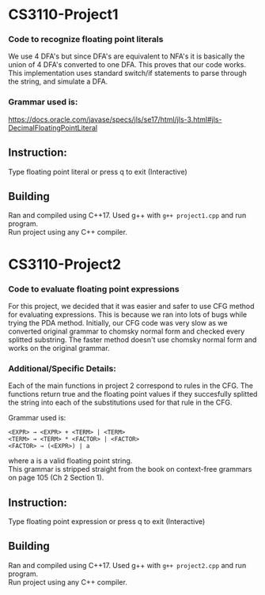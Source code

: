 # CS3110-Project1
### Code to recognize floating point literals

We use 4 DFA's but since DFA's are equivalent to NFA's it is basically the union of 4 DFA's converted to one DFA. This proves that our code works.
This implementation uses standard switch/if statements to parse through the string, and simulate a DFA.

### Grammar used is: 
https://docs.oracle.com/javase/specs/jls/se17/html/jls-3.html#jls-DecimalFloatingPointLiteral

## Instruction:
Type floating point literal or press q to exit (Interactive)

## Building
Ran and compiled using C++17.
Used g++ with ``` g++ project1.cpp ``` and run program.\
Run project using any C++ compiler.



#

# CS3110-Project2
### Code to evaluate floating point expressions

For this project, we decided that it was easier and safer to use CFG method for evaluating expressions. This is because we ran into lots of bugs while trying the PDA method. Initially, our CFG code was very slow as we converted original grammar to chomsky normal form and checked every splitted substring. The faster method doesn't use chomsky normal form and works on the original grammar.

### Additional/Specific Details:
Each of the main functions in project 2 correspond to rules in the CFG. The functions return true and the floating point values if they succesfully splitted the string into each of the substitutions used for that rule in the CFG.

Grammar used is:

    <EXPR> → <EXPR> + <TERM> | <TERM>
    <TERM> → <TERM> * <FACTOR> | <FACTOR>
    <FACTOR> → (<EXPR>) | a

where a is a valid floating point string.\
This grammar is stripped straight from the book on context-free grammars on page 105 (Ch 2 Section 1).

## Instruction:
Type floating point expression or press q to exit (Interactive)

## Building
Ran and compiled using C++17.
Used g++ with ``` g++ project2.cpp ``` and run program.\
Run project using any C++ compiler.